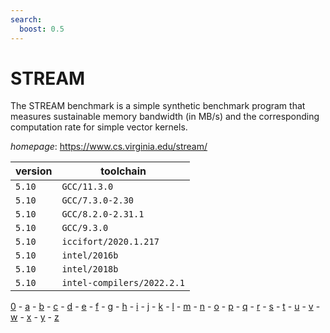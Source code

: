 ```yaml
---
search:
  boost: 0.5
---
```

# STREAM

The STREAM benchmark is a simple synthetic benchmark program that measures sustainable  memory bandwidth (in MB/s) and the corresponding computation rate for simple vector kernels.

*homepage*: <https://www.cs.virginia.edu/stream/>

version | toolchain
--------|----------
``5.10`` | ``GCC/11.3.0``
``5.10`` | ``GCC/7.3.0-2.30``
``5.10`` | ``GCC/8.2.0-2.31.1``
``5.10`` | ``GCC/9.3.0``
``5.10`` | ``iccifort/2020.1.217``
``5.10`` | ``intel/2016b``
``5.10`` | ``intel/2018b``
``5.10`` | ``intel-compilers/2022.2.1``

[0](../0/index.md) - [a](../a/index.md) - [b](../b/index.md) - [c](../c/index.md) - [d](../d/index.md) - [e](../e/index.md) - [f](../f/index.md) - [g](../g/index.md) - [h](../h/index.md) - [i](../i/index.md) - [j](../j/index.md) - [k](../k/index.md) - [l](../l/index.md) - [m](../m/index.md) - [n](../n/index.md) - [o](../o/index.md) - [p](../p/index.md) - [q](../q/index.md) - [r](../r/index.md) - [s](../s/index.md) - [t](../t/index.md) - [u](../u/index.md) - [v](../v/index.md) - [w](../w/index.md) - [x](../x/index.md) - [y](../y/index.md) - [z](../z/index.md)

